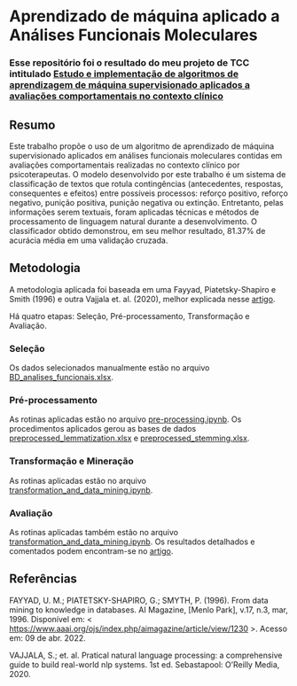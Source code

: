 # Aprendizado de máquina aplicado a Análises Funcionais Moleculares

### Esse repositório foi o resultado do meu projeto de TCC intitulado [Estudo e implementação de algoritmos de aprendizagem de máquina supervisionado aplicados a avaliações comportamentais no contexto clínico](https://drive.google.com/file/d/1Vsja8qt6qJNm2Fdh5Nq0QP_xMe4zMVyv/view?usp=sharing)

## Resumo
Este trabalho propõe o uso de um algoritmo de aprendizado de máquina supervisionado aplicados em análises funcionais moleculares contidas
em avaliações comportamentais realizadas no contexto clínico por psicoterapeutas. O modelo desenvolvido por este trabalho é um sistema de
classificação de textos que rotula contingências (antecedentes, respostas, consequentes e efeitos) entre possíveis processos: reforço positivo, reforço negativo, punição positiva, punição negativa ou extinção. Entretanto, pelas informações serem textuais, foram aplicadas técnicas e métodos de processamento de linguagem natural durante a desenvolvimento. O classificador obtido demonstrou, em seu melhor resultado, 81.37% de acurácia média em uma validação cruzada.

## Metodologia
A metodologia aplicada foi baseada em uma Fayyad, Piatetsky-Shapiro e Smith (1996) e outra Vajjala et. al. (2020), melhor explicada nesse [artigo](https://drive.google.com/file/d/1Vsja8qt6qJNm2Fdh5Nq0QP_xMe4zMVyv/view?usp=sharing). 

Há quatro etapas: Seleção, Pré-processamento, Transformação e Avaliação.

### Seleção
Os dados selecionados manualmente estão no arquivo [BD_analises_funcionais.xlsx](https://github.com/PedroAntonioFS/aprendizado-de-maquina-aplicado-a-analises-funcionais-moleculares/blob/dev/BD_analises_funcionais.xlsx).

### Pré-processamento
As rotinas aplicadas estão no arquivo [pre-processing.ipynb](https://github.com/PedroAntonioFS/aprendizado-de-maquina-aplicado-a-analises-funcionais-moleculares/blob/dev/pre-processing.ipynb). Os procedimentos aplicados gerou as bases de dados [preprocessed_lemmatization.xlsx](https://github.com/PedroAntonioFS/aprendizado-de-maquina-aplicado-a-analises-funcionais-moleculares/blob/dev/preprocessed_lemmatization.xlsx) e [preprocessed_stemming.xlsx](https://github.com/PedroAntonioFS/aprendizado-de-maquina-aplicado-a-analises-funcionais-moleculares/blob/dev/preprocessed_stemming.xlsx).

### Transformação e Mineração
As rotinas aplicadas estão no arquivo [transformation_and_data_mining.ipynb](https://github.com/PedroAntonioFS/aprendizado-de-maquina-aplicado-a-analises-funcionais-moleculares/blob/dev/transformation_and_data_mining.ipynb). 

### Avaliação
As rotinas aplicadas também estão no arquivo [transformation_and_data_mining.ipynb](https://github.com/PedroAntonioFS/aprendizado-de-maquina-aplicado-a-analises-funcionais-moleculares/blob/dev/transformation_and_data_mining.ipynb). Os resultados detalhados e comentados podem encontram-se no [artigo](https://drive.google.com/file/d/1Vsja8qt6qJNm2Fdh5Nq0QP_xMe4zMVyv/view?usp=sharing).

## Referências
FAYYAD, U. M.; PIATETSKY-SHAPIRO, G.; SMYTH, P. (1996). From data mining to knowledge in databases. AI Magazine, [Menlo Park], v.17, n.3, mar, 1996.  Disponível em: < https://www.aaai.org/ojs/index.php/aimagazine/article/view/1230 >. Acesso em: 09 de abr. 2022.

VAJJALA, S.; et. al. Pratical natural language processing: a comprehensive guide to build real-world nlp systems. 1st ed. Sebastapool: O’Reilly Media, 2020.
